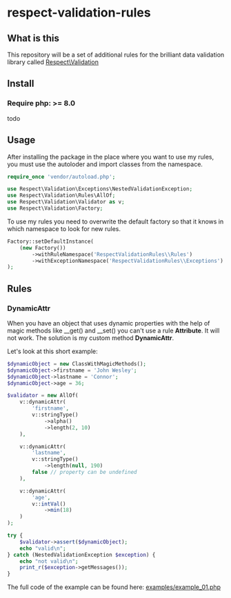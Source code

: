 # respect-validation-rules

## What is this 

This repository will be a set of additional rules for the brilliant data validation library called
[Respect\Validation](https://github.com/Respect/Validation "The most awesome validation engine ever created for PHP")

## Install
### Require php: >= 8.0
todo

## Usage
After installing the package in the place where you want to use my rules, you must use the autoloder and import classes 
from the namespace.

```php
require_once 'vendor/autoload.php';

use Respect\Validation\Exceptions\NestedValidationException;
use Respect\Validation\Rules\AllOf;
use Respect\Validation\Validator as v;
use Respect\Validation\Factory;
```

To use my rules you need to overwrite the default factory so that it knows in which namespace to look for new rules.
```php
Factory::setDefaultInstance(
    (new Factory())
        ->withRuleNamespace('RespectValidationRules\\Rules')
        ->withExceptionNamespace('RespectValidationRules\\Exceptions')
);
```

## Rules

### DynamicAttr
When you have an object that uses dynamic properties with the help of magic methods like __get() and __set() 
you can't use a rule **Attribute**. It will not work. The solution is my custom method **DynamicAttr**.

Let's look at this short example:
```php
$dynamicObject = new ClassWithMagicMethods();
$dynamicObject->firstname = 'John Wesley';
$dynamicObject->lastname = 'Connor';
$dynamicObject->age = 36;

$validator = new AllOf(
    v::dynamicAttr(
        'firstname',
        v::stringType()
            ->alpha()
            ->length(2, 10)
    ),

    v::dynamicAttr(
        'lastname',
        v::stringType()
            ->length(null, 190)
        false // property can be undefined
    ),

    v::dynamicAttr(
        'age',
        v::intVal()
            ->min(18)
    )
);

try {
    $validator->assert($dynamicObject);
    echo "valid\n";
} catch (NestedValidationException $exception) {
    echo "not valid\n";
    print_r($exception->getMessages());
}
```

The full code of the example can be found here: 
[examples/example_01.php](https://github.com/akawalko/respect-validation-rules/blob/main/examples/example_01.php)
